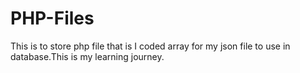 # PHP-Files
This is to store php file that is I coded array for my json file to use in database.This is my learning journey.
